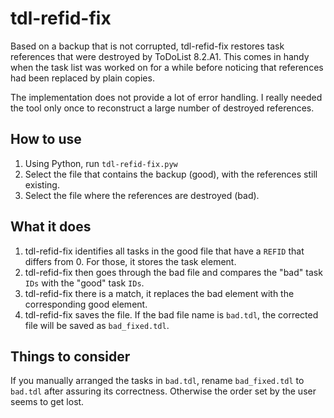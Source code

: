 # tdl-refid-fix
Based on a backup that is not corrupted, tdl-refid-fix restores task references that were destroyed by ToDoList 8.2.A1. This comes in handy when the task list was  worked on for a while before noticing that references had been replaced by plain copies.

The implementation does not provide a lot of error handling. I really needed the tool only once to reconstruct a large number of destroyed references.

## How to use
1. Using Python, run `tdl-refid-fix.pyw`
1. Select the file that contains the backup (good), with the references still existing.
1. Select the file where the references are destroyed (bad).

## What it does
1. tdl-refid-fix identifies all tasks in the good file that have a `REFID` that differs from 0. For those, it stores the task element.
1. tdl-refid-fix then goes through the bad file and compares the "bad" task `IDs` with the "good" task `IDs`.
1. tdl-refid-fix there is a match, it replaces the bad element with the corresponding good element.
1. tdl-refid-fix saves the file. If the bad file name is `bad.tdl`, the corrected file will be saved as `bad_fixed.tdl`.

## Things to consider
If you manually arranged the tasks in `bad.tdl`, rename `bad_fixed.tdl` to `bad.tdl` after assuring its correctness. Otherwise the order set by the user seems to get lost.

